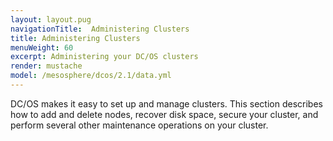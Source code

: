 ```yaml
---
layout: layout.pug
navigationTitle:  Administering Clusters
title: Administering Clusters
menuWeight: 60
excerpt: Administering your DC/OS clusters
render: mustache
model: /mesosphere/dcos/2.1/data.yml
---
```



DC/OS makes it easy to set up and manage clusters. This section describes how to add and delete nodes, recover disk space, secure your cluster, and perform several other maintenance operations on your cluster.
